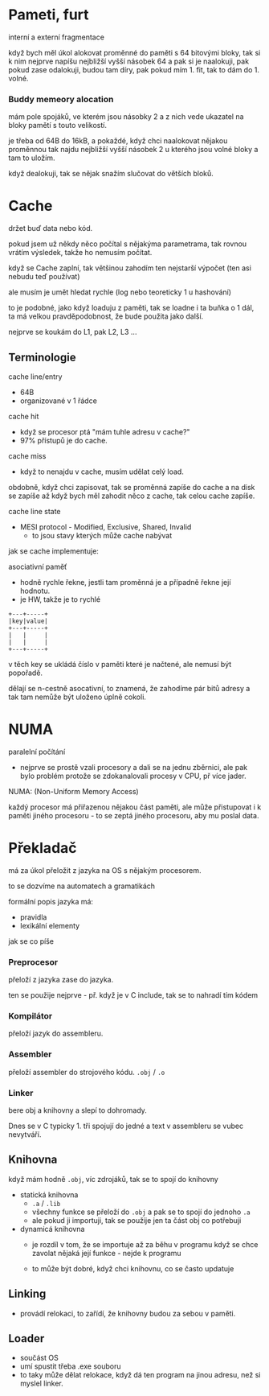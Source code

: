 # Pameti, furt

interní a externí fragmentace

když bych měl úkol alokovat proměnné do paměti s 64 bitovými bloky, tak si k nim nejprve napíšu nejbližší vyšší násobek 64 a pak si je naalokuji, pak pokud zase odalokuji, budou tam díry, pak pokud mím 1. fit, tak to dám do 1. volné.

### Buddy memeory alocation

mám pole spojáků, ve kterém jsou násobky 2 a z nich vede ukazatel na bloky pamětí s touto velikostí.

je třeba od 64B do 16kB, a pokaždé, když chci naalokovat nějakou proměnnou tak najdu nejbližší vyšší násobek 2 u kterého jsou volné bloky a tam to uložím.

když dealokuji, tak se nějak snažím slučovat do větších bloků.

# Cache

držet buď data nebo kód.

pokud jsem už někdy něco počítal s nějakýma parametrama, tak rovnou vrátím výsledek, takže ho nemusím počítat.

když se Cache zaplní, tak většinou zahodím ten nejstarší výpočet (ten asi nebudu teď používat)

ale musím je umět hledat rychle (log nebo teoreticky 1 u hashování)

to je podobné, jako když loaduju z paměti, tak se loadne i ta buňka o 1 dál, ta má velkou pravděpodobnost, že bude použita jako další.

nejprve se koukám do L1, pak L2, L3 ...


## Terminologie

cache line/entry
- 64B
- organizované v 1 řádce

cache hit
- když se procesor ptá "mám tuhle adresu v cache?"
- 97% přístupů je do cache. 

cache miss
- když to nenajdu v cache, musím udělat celý load.

obdobně, když chci zapisovat, tak se proměnná zapíše do cache a na disk se zapíše až když bych měl zahodit něco z cache, tak celou cache zapíše.

cache line state
- MESI protocol - Modified, Exclusive, Shared, Invalid
  - to jsou stavy kterých může cache nabývat

jak se cache implementuje:

asociativní paměť 
- hodně rychle řekne, jestli tam proměnná je a případně řekne její hodnotu.
- je HW, takže je to rychlé
```
+---+-----+
|key|value|
+---+-----+
|   |     |
|   |     |
+---+-----+
```

v těch key se ukládá číslo v paměti které je načtené, ale nemusí být popořadě.

dělají se n-cestně asocativní, to znamená, že zahodíme pár bitů adresy a tak tam nemůže být uloženo úplně cokoli.

# NUMA
paralelní počítání

- nejprve se prostě vzali procesory a dali se na jednu zběrnici, ale pak bylo problém protože se zdokanalovali procesy v CPU, př více jader.

NUMA: (Non-Uniform Memory Access)

každý procesor má přiřazenou nějakou část paměti, ale může přistupovat i k paměti jiného procesoru - to se zeptá jiného procesoru, aby mu poslal data.

# Překladač

má za úkol přeložit z jazyka na OS s nějakým procesorem.

to se dozvíme na automatech a gramatikách

formální popis jazyka má: 
- pravidla
- lexikální elementy

jak se co píše

### Preprocesor 
přeloží z jazyka zase do jazyka.

ten se použije nejprve - př. když je v C include, tak se to nahradí tím kódem

### Kompilátor
přeloží jazyk do assembleru.

### Assembler
přeloží assembler do strojového kódu. `.obj` / `.o`

### Linker 
bere obj a knihovny a slepí to dohromady.

Dnes se v C typicky 1. tři spojují do jedné a text v assembleru se vubec nevytváří.

## Knihovna
když mám hodně `.obj`, víc zdrojáků, tak se to spojí do knihovny

- statická knihovna
  - `.a` / `.lib`
  - všechny funkce se přeloží do `.obj` a pak se to spojí do jednoho `.a`
  - ale pokud ji importuji, tak se použije jen ta část obj co potřebuji
- dynamicá knihovna
  - je rozdíl v tom, že se importuje až za běhu v programu když se chce zavolat nějaká její funkce - nejde k programu

  - to může být dobré, když chci knihovnu, co se často updatuje

## Linking
- provádí relokaci, to zařídí, že knihovny budou za sebou v paměti.

## Loader
- součást OS
- umí spustit třeba .exe souboru
- to taky může dělat relokace, když dá ten program na jinou adresu, než si myslel linker.

